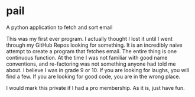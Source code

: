 # pail
A python application to fetch and sort email

This was my first ever program. I actually thought I lost it until I went through my GitHub Repos looking for something. It is an incredibly naive attempt to create a program that fetches email. The entire thing is one continuous function. At the time I was not familiar with good name conventions, and re-factoring was not something anyone had told me about. I believe I was in grade 9 or 10. If you are looking for laughs, you will find a few. If you are looking for good code, you are in the wrong place.

I would mark this private if I had a pro membership. As it is, just have fun.
